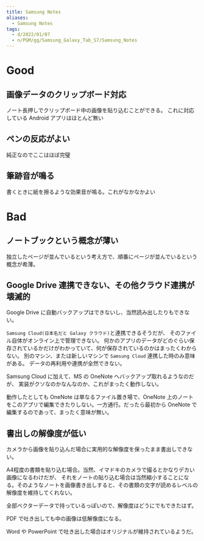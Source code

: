 ```yaml
---
title: Samsung Notes
aliases:
  - Samsung Notes
tags:
  - d/2022/01/07
  - n/PGM/gg/Samsung_Galaxy_Tab_S7/Samsung_Notes
---
```




Good
================================================================================

画像データのクリップボード対応
--------------------------------------------------------------------------------
ノート長押しでクリップボード中の画像を貼り込むことができる。
これに対応している Android アプリはほとんど無い

ペンの反応がよい
--------------------------------------------------------------------------------
純正なのでここはほぼ完璧

筆跡音が鳴る
--------------------------------------------------------------------------------
書くときに紙を擦るような効果音が鳴る。これがなかなかよい


Bad
================================================================================
ノートブックという概念が薄い
--------------------------------------------------------------------------------
独立したページが並んでいるという考え方で、順番にページが並んでいるという概念が希薄。



Google Drive 連携できない、その他クラウド連携が壊滅的
--------------------------------------------------------------------------------
Google Drive に自動バックアップはできないし、当然読み出したりもできない。

`Samsung Cloud(日本名だと Galaxy クラウド)`と連携できるそうだが、
そのファイル自体がオンライン上で管理できない。
何かのアプリのデータがどのぐらい保存されているかだけがわかっていて、何が保存されているのかはまったくわからない。
別のマシン、または新しいマシンで `Samsung Cloud` 連携した時のみ意味がある。
データの再利用や連携が全然できない。

Samsung Cloud に加えて、MS の OneNote へバックアップ取れるようなのだが、
実装がクソなのかなんなのか、これがまったく動作しない。

動作したとしても OneNote は単なるファイル置き場で、OneNote 上のノートをこのアプリで編集できたりしない。一方通行。だったら最初から OneNote で編集するのであって、まったく意味が無い。






書出しの解像度が低い
--------------------------------------------------------------------------------
カメラから画像を貼り込んだ場合に実用的な解像度を保ったまま書出しできない。

A4程度の書類を貼り込む場合。当然、イマドキのカメラで撮るとかなりデカい画像になるわけだが、
それをノートの貼り込む場合は当然縮小することになる。そのようなノートを画像書き出しすると、その書類の文字が読めるレベルの解像度を維持してくれない。

全部ベクターデータで持っているっぽいので、解像度はどうにでもできたはず。

PDF で吐き出しても中の画像は低解像度になる。

Word や PowerPoint で吐き出した場合はオリジナルが維持されているようだ。


















